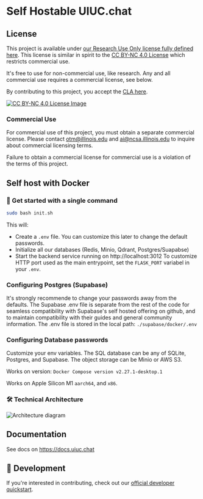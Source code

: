 # Self Hostable UIUC.chat

## License

This project is available under [our Research Use Only license fully defined here](https://github.com/UIUC-Chatbot/self-hostable-ai-ta-backend/blob/main/ResearchUseONLYLicense-UIUC.CHAT.pdf). This license is similar in spirit to the [CC BY-NC 4.0 License](https://creativecommons.org/licenses/by-nc/4.0/) which restricts commercial use.

It's free to use for non-commercial use, like research. Any and all commercial use requires a commercial license, see below.

By contributing to this project, you accept the [CLA here](https://github.com/UIUC-Chatbot/self-hostable-ai-ta-backend/blob/main/CLA%20for%20Self%20Hostable%20UIUC.chat.pdf).

[![CC BY-NC 4.0 License Image](https://github.com/user-attachments/assets/21f4d62f-6a34-4e73-aae3-3129f81b8140)](https://creativecommons.org/licenses/by-nc/4.0/)

### Commercial Use

For commercial use of this project, you must obtain a separate commercial license. Please contact [otm@illinois.edu](mailto:otm@illinois.edu) and [ai@ncsa.illinois.edu](mailto:ai@ncsa.illinois.edu) to inquire about commercial licensing terms.

Failure to obtain a commercial license for commercial use is a violation of the terms of this project.

## Self host with Docker

### 🎉 Get started with a single command

```bash
sudo bash init.sh
```
This will: 
* Create a `.env` file. You can customize this later to change the default passwords.
* Initialize all our databases (Redis, Minio, Qdrant, Postgres/Suapabse)
* Start the backend service running on http://localhost:3012 To customize HTTP port used as the main entrypoint, set the `FLASK_PORT` variabel in your `.env`.

### Configuring Postgres (Supabase)

It's strongly recommende to change your passwords away from the defaults. The Supabase .env file is separate from the rest of the code for seamless compatibility with Supabase's self hosted offering on github, and to maintain compatibility with their guides and general community information.
The .env file is stored in the local path: `./supabase/docker/.env`

### Configuring Database passwords

Customize your env variables. The SQL database can be any of SQLite, Postgres, and Supabase. The object storage can be Minio or AWS S3. 



Works on version: `Docker Compose version v2.27.1-desktop.1`

Works on Apple Silicon M1 `aarch64`, and `x86`.


### 🛠️ Technical Architecture

![Architecture diagram](https://github.com/UIUC-Chatbot/ai-ta-backend/assets/13607221/bda7b4d6-79ce-4d12-bf8f-cff9207c37af)

## Documentation

See docs on https://docs.uiuc.chat

## 📣 Development

If you're interested in contributing, check out our [official developer quickstart](https://docs.uiuc.chat/developers/developer-quickstart).
